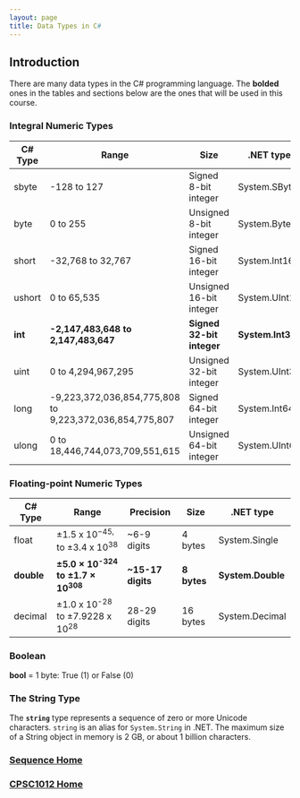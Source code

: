 ```yaml
---
layout: page
title: Data Types in C#
---
```


## Introduction
There are many data types in the C# programming language. The **bolded** ones in the tables and sections below are the ones that will be used in this course.

### Integral Numeric Types

C# Type | Range	 | Size	 | .NET type
--------|--------|-------|----------
sbyte | -128 to 127 | Signed 8-bit integer | System.SByte
byte | 0 to 255 | Unsigned 8-bit integer | System.Byte
short | -32,768 to 32,767 | Signed 16-bit integer | System.Int16
ushort | 0 to 65,535 | Unsigned 16-bit integer | System.UInt16
**int** | **-2,147,483,648 to 2,147,483,647** | **Signed 32-bit integer** | **System.Int32**
uint | 0 to 4,294,967,295 | Unsigned 32-bit integer | System.UInt32
long | -9,223,372,036,854,775,808 to<br>9,223,372,036,854,775,807 | Signed 64-bit integer | System.Int64
ulong | 0 to 18,446,744,073,709,551,615 | Unsigned 64-bit integer | System.UInt64

### Floating-point Numeric Types

C# Type | Range	 | Precision | Size	 | .NET type
--------|--------|-----------|-------|----------
float | ±1.5 x 10<sup>−45,</sup> to ±3.4 x 10<sup>38</sup> | ~6-9 digits | 4 bytes | System.Single
**double** | **±5.0 × 10<sup>-324</sup> to ±1.7 × 10<sup>308</sup>** | **~15-17 digits** | **8 bytes** | **System.Double**
decimal | ±1.0 x 10<sup>-28</sup> to ±7.9228 x 10<sup>28</sup> | 28-29 digits | 16 bytes | System.Decimal

### Boolean
**bool** = 1 byte: True (1) or False (0)

### The String Type
The **`string`** type represents a sequence of zero or more Unicode characters. `string` is an alias for `System.String` in .NET. The maximum size of a String object in memory is 2 GB, or about 1 billion characters.

### [Sequence Home](02-sequence.md)
### [CPSC1012 Home](../)